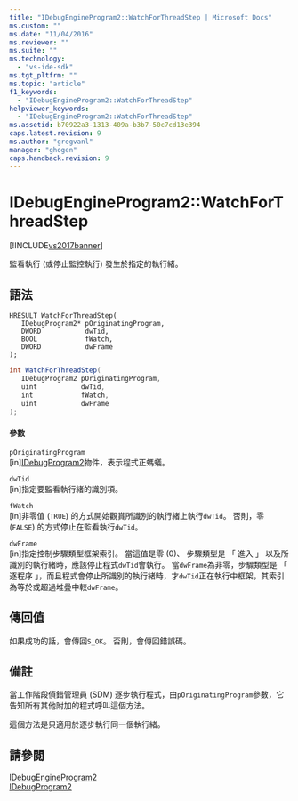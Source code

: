 ```yaml
---
title: "IDebugEngineProgram2::WatchForThreadStep | Microsoft Docs"
ms.custom: ""
ms.date: "11/04/2016"
ms.reviewer: ""
ms.suite: ""
ms.technology: 
  - "vs-ide-sdk"
ms.tgt_pltfrm: ""
ms.topic: "article"
f1_keywords: 
  - "IDebugEngineProgram2::WatchForThreadStep"
helpviewer_keywords: 
  - "IDebugEngineProgram2::WatchForThreadStep"
ms.assetid: b70922a3-1313-409a-b3b7-50c7cd13e394
caps.latest.revision: 9
ms.author: "gregvanl"
manager: "ghogen"
caps.handback.revision: 9
---
```

# IDebugEngineProgram2::WatchForThreadStep
[!INCLUDE[vs2017banner](../../../code-quality/includes/vs2017banner.md)]

監看執行 \(或停止監控執行\) 發生於指定的執行緒。  
  
## 語法  
  
```cpp#  
HRESULT WatchForThreadStep(   
   IDebugProgram2* pOriginatingProgram,  
   DWORD           dwTid,  
   BOOL            fWatch,  
   DWORD           dwFrame  
);  
```  
  
```c#  
int WatchForThreadStep(   
   IDebugProgram2 pOriginatingProgram,  
   uint           dwTid,  
   int            fWatch,  
   uint           dwFrame  
);  
```  
  
#### 參數  
 `pOriginatingProgram`  
 \[in\][IDebugProgram2](../../../extensibility/debugger/reference/idebugprogram2.md)物件，表示程式正螞蟻。  
  
 `dwTid`  
 \[in\]指定要監看執行緒的識別項。  
  
 `fWatch`  
 \[in\]非零值 \(`TRUE`\) 的方式開始觀賞所識別的執行緒上執行`dwTid`。 否則，零 \(`FALSE`\) 的方式停止在監看執行`dwTid`。  
  
 `dwFrame`  
 \[in\]指定控制步驟類型框架索引。  當這值是零 \(0\)、 步驟類型是 「 進入 」 以及所識別的執行緒時，應該停止程式`dwTid`會執行。  當`dwFrame`為非零，步驟類型是 「 逐程序 」，而且程式會停止所識別的執行緒時，才`dwTid`正在執行中框架，其索引為等於或超過堆疊中較`dwFrame`。  
  
## 傳回值  
 如果成功的話，會傳回`S_OK`。 否則，會傳回錯誤碼。  
  
## 備註  
 當工作階段偵錯管理員 \(SDM\) 逐步執行程式，由`pOriginatingProgram`參數，它告知所有其他附加的程式呼叫這個方法。  
  
 這個方法是只適用於逐步執行同一個執行緒。  
  
## 請參閱  
 [IDebugEngineProgram2](../../../extensibility/debugger/reference/idebugengineprogram2.md)   
 [IDebugProgram2](../../../extensibility/debugger/reference/idebugprogram2.md)